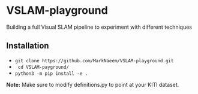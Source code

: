 # VSLAM-playground
Building a full Visual SLAM pipeline to experiment with different techniques

## Installation 
- `git clone https://github.com/MarkNaeem/VSLAM-playground.git`
- ` cd VSLAM-payground/`
- `python3 -m pip install -e .` 

**Note:** Make sure to modify definitions.py to point at your KITI dataset.